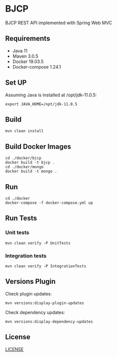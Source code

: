 # BJCP

BJCP REST API implemented with  Spring Web MVC

## Requirements

* Java 11
* Maven 3.0.5
* Docker 19.03.5
* Docker-compose 1.24.1

## Set UP

Assuming Java is installed at /opt/jdk-11.0.5:

```shell script
export JAVA_HOME=/opt/jdk-11.0.5
```

## Build

```shell script
mvn clean install
```

## Build Docker Images

```shell script
cd ./docker/bjcp
docker build -t bjcp .
cd ./docker/mongo
docker build -t mongo .
```

## Run

```shell script
cd ./docker
docker-compose -f docker-compose.yml up
```

## Run Tests

### Unit tests

```shell script
mvn clean verify -P UnitTests
```

### Integration tests

```shell script
mvn clean verify -P IntegrationTests
```

## Versions Plugin

Check plugin updates:
```shell script
mvn versions:display-plugin-updates
```

Check dependency updates:
```shell script
mvn versions:display-dependency-updates
```

## License

[LICENSE](./LICENSE)
